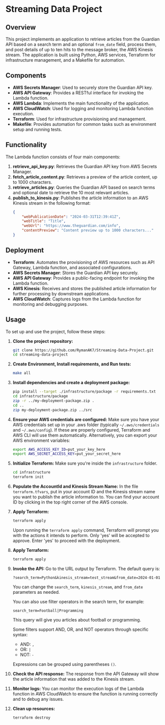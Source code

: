 # Streaming Data Project

## Overview
This project implements an application to retrieve articles from the Guardian API based on a search term and an optional `from_date` field, process them, and post details of up to ten hits to the message broker, the AWS Kinesis stream. The application is built using Python, AWS services, Terraform for infrastructure management, and a Makefile for automation.

## Components
- **AWS Secrets Manager**: Used to securely store the Guardian API key.
- **AWS API Gateway**: Provides a RESTful interface for invoking the Lambda function.
- **AWS Lambda**: Implements the main functionality of the application.
- **AWS CloudWatch**: Used for logging and monitoring Lambda function execution.
- **Terraform**: Used for infrastructure provisioning and management.
- **Makefile**: Provides automation for common tasks such as environment setup and running tests.

## Functionality
The Lambda function consists of four main components:
1. **retrieve_api_key.py**: Retrieves the Guardian API key from AWS Secrets Manager.
2. **fetch_article_content.py**: Retrieves a preview of the article content, up to 1000 characters.
3. **retrieve_articles.py**: Queries the Guardian API based on search terms and optional date to retrieve the 10 most relevant articles.
4. **publish_to_kinesis.py**: Publishes the article information to an AWS Kinesis stream in the following format:
    ```json
    {
        "webPublicationDate": "2024-03-31T12:39:41Z",
        "webTitle": "Title",
        "webUrl": "https://www.theguardian.com/info",
        "contentPreview": "Content preview up to 1000 characters..."
    }
    ```

## Deployment
- **Terraform**: Automates the provisioning of AWS resources such as API Gateway, Lambda function, and associated configurations.
- **AWS Secrets Manager**: Stores the Guardian API key securely.
- **AWS API Gateway**: Provides a public-facing endpoint for invoking the Lambda function.
- **AWS Kinesis**: Receives and stores the published article information for further processing by downstream applications.
- **AWS CloudWatch**: Captures logs from the Lambda function for monitoring and debugging purposes.

## Usage
To set up and use the project, follow these steps:

1. **Clone the project repository:**
    ```bash
    git clone https://github.com/RymanAK7/Streaming-Data-Project.git
    cd streaming-data-project
    ```

2. **Create Environment, Install requirements, and Run tests:**
    ```bash
    make all
    ```

3. **Install dependencies and create a deployment package:**
    ```bash
    pip install --target ./infrastructure/package -r requirements.txt
    cd infrastructure/package
    zip -r ../my-deployment-package.zip .
    cd ..
    zip my-deployment-package.zip ../src
    ```

4. **Ensure your AWS credentials are configured:**
    Make sure you have your AWS credentials set up in your .aws folder (typically `~/.aws/credentials` and `~/.aws/config`). If these are properly configured, Terraform and AWS CLI will use them automatically. Alternatively, you can export your AWS environment variables:
    ```bash
    export AWS_ACCESS_KEY_ID=put_your_key_here
    export AWS_SECRET_ACCESS_KEY=put_your_secret_here
    ```

5. **Initialize Terraform:**
    Make sure you're inside the `infrastructure` folder.
    ```bash
    cd infrastructure
    terraform init
    ```

6. **Populate the AccountId and Kinesis Stream Name:**
    In the file `terraform.tfvars`, put in your account ID and the Kinesis stream name you want to publish the article information to. You can find your account ID by clicking in the top right corner of the AWS console.

7. **Apply Terraform:**
    ```bash
    terraform apply
    ```
    Upon running the `terraform apply` command, Terraform will prompt you with the actions it intends to perform. Only 'yes' will be accepted to approve. Enter 'yes' to proceed with the deployment.

8. **Apply Terraform:**
    ```bash
    terraform apply
    ```

9. **Invoke the API:**
    Go to the URL output by Terraform. The default query is:
    ```
    ?search_term=Python&kinesis_stream=test_stream&from_date=2024-01-01
    ```
    You can change the `search_term`, `kinesis_stream`, and `from_date` parameters as needed.

    You can also use filter operators in the search term, for example:
    ```
    search_term=Football|Programming
    ```
    This query will give you articles about football or programming.

    Some filters support AND, OR, and NOT operators through specific syntax:
    - AND: `,`
    - OR: `|`
    - NOT: `-`

    Expressions can be grouped using parentheses `()`.

10. **Check the API response:**
    The response from the API Gateway will show the article information that was added to the Kinesis stream.

11. **Monitor logs:**
    You can monitor the execution logs of the Lambda function in AWS CloudWatch to ensure the function is running correctly and to debug any issues.

12. **Clean up resources:**
    ```bash
    terraform destroy
    ```
